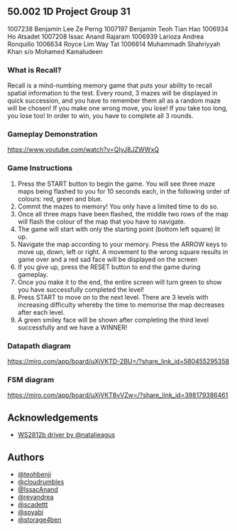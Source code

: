 ## 50.002 1D Project Group 31

1007238 Benjamin Lee Ze Perng
1007197 Benjamin Teoh Tian Hao
1006934 Ho Atsadet
1007208 Issac Anand Rajaram
1006939 Larioza Andrea Ronquillo
1006634 Royce Lim Way Tat
1006614 Muhammadh Shahriyyah Khan s/o Mohamed Kamaludeen

### What is Recall?
Recall is a mind-numbing memory game that puts your ability to recall spatial information to the test. Every round, 3 mazes will be displayed in quick succession, and you have to remember them all as a random maze will be chosen! If you make one wrong move, you lose! If you take too long, you lose too! In order to win, you have to complete all 3 rounds. 

### Gameplay Demonstration
https://www.youtube.com/watch?v=QIyJ8JZWWxQ

### Game Instructions
1. Press the START button to begin the game. You will see three maze maps being flashed to you for 10 seconds each, in the following order of colours: red, green and blue. 
2. Commit the mazes to memory! You only have a limited time to do so.
3. Once all three maps have been flashed, the middle two rows of the map will flash the colour of the map that you have to navigate.
4. The game will start with only the starting point (bottom left square) lit up.
5. Navigate the map according to your memory. Press the ARROW keys to move up, down, left or right. A movement to the wrong square results in game over and a red sad face will be displayed on the screen
6. If you give up, press the RESET button to end the game during gameplay.
7. Once you make it to the end, the entire screen will turn green to show you have successfully completed the level!
8. Press START to move on to the next level. There are 3 levels with increasing difficulty whereby the time to memorise the map decreases after each level.
9. A green smiley face will be shown after completing the third level successfully and we have a WINNER!

### Datapath diagram
https://miro.com/app/board/uXjVKTD-2BU=/?share_link_id=580455295358

### FSM diagram
https://miro.com/app/board/uXjVKT8vVZw=/?share_link_id=398179386461

## Acknowledgements

 - [WS2812b driver by @natalieagus](https://github.com/natalieagus/ws2812b)



## Authors

- [@teohbenji](https://www.github.com/teohbenji)
- [@cloudrumbles](https://www.github.com/cloudrumbles)
- [@IssacAnand](https://www.github.com/IssacAnand)
- [@reyandrea](https://www.github.com/reyandrea)
- [@scadettt](https://www.github.com/scadettt)
- [@spyabi](https://www.github.com/spyabi)
- [@storage4ben](https://www.github.com/storage4ben)


